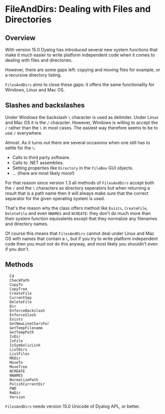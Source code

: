 # FileAndDirs: Dealing with Files and Directories

## Overview

With version 15.0 Dyalog has introduced several new system functions that make it much easier to write platform independent code when it comes to dealing with files and directories.

However, there are some gaps left: copying and moving files for example, or a recursive directory listing.

`FilesAndDirs` aims to close these gaps: it offers the same functionality for Windows, Linux and Mac OS.

## Slashes and backslashes

Under Windows the backslash `\` character is used as delimiter. Under Linux and Mac OS it is the `/` character. However, Windows is willing to accept the `/` rather than the `\` in most cases. The easiest way therefore seems to be to use `/` everywhere.

Almost. As it turns out there are several occasions when one still has to settle for the `\`: 

 * Calls to third party software.
 * Calls to .NET assemblies.
 * Setting properties like `Directory` in the `FileBox` GUI objects.
 * ... (there are most likely more!)

For that reason since version 1.3 all methods of `FilesAndDirs` accept both the `/` and the `\` characters as directory seperators but when returning a result that is a path name then it will always make sure that the correct separator for the given operating system is used.

That's the reason why the class offers method like `Exists`, `CreateFile`, `DeleteFile` and even `NNAMES` and `NCREATE`: they don't do much more than their system function equivalents except that they normalize any filenames and directory names.

Of course this means that `FilesAndDirs` cannot deal under Linux and Mac OS with names that contain a `\`, but if you try to write platform independent code then you must not do this anyway, and most likely you shouldn't even if you don't.

## Methods 

```
  Cd
  CheckPath
  CopyTo
  CopyTree
  CreateFile
  CurrentSep
  DeleteFile
  Dir
  EnforceBackslash
  EnforceSlash
  Exists
  GetNewLineCharsFor
  GetTempFilename
  GetTempPath
  IsDir
  IsFile
  IsSymbolicLink
  ListDirs
  ListFiles
  MkDir
  MoveTo
  MoveTree
  NCREATE
  NNAMES
  NormalizePath
  PolishCurrentDir
  PWD
  RmDir
  Version
```

`FilesAndDirs` needs version 15.0 Unicode of Dyalog APL, or better.